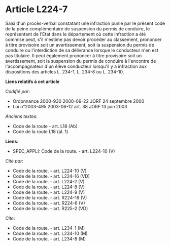 # Article L224-7

Saisi d'un procès-verbal constatant une infraction punie par le présent code de la peine complémentaire de suspension du
permis de conduire, le représentant de l'Etat dans le département où cette infraction a été commise peut, s'il n'estime pas
devoir procéder au classement, prononcer à titre provisoire soit un avertissement, soit la suspension du permis de conduire
ou l'interdiction de sa délivrance lorsque le conducteur n'en est pas titulaire. Il peut également prononcer à titre
provisoire soit un avertissement, soit la suspension du permis de conduire à l'encontre de l'accompagnateur d'un élève
conducteur lorsqu'il y a infraction aux dispositions des articles L. 234-1, L. 234-8 ou L. 234-10.

**Liens relatifs à cet article**

_Codifié par_:

  - Ordonnance 2000-930 2000-09-22 JORF 24 septembre 2000
  - Loi n°2003-495 2003-06-12 art. 38 JORF 13 juin 2003

_Anciens textes_:

  - Code de la route - art. L18 (Ab)
  - Code de la route L18 (al. 1)

**Liens**:

  - SPEC_APPLI: Code de la route. - art. L224-10 (V)

_Cité par_:

  - Code de la route. - art. L224-10 (V)
  - Code de la route. - art. L224-16 (VD)
  - Code de la route. - art. L224-2 (V)
  - Code de la route. - art. L224-8 (V)
  - Code de la route. - art. L224-9 (V)
  - Code de la route. - art. R224-18 (V)
  - Code de la route. - art. R224-6 (V)
  - Code de la route. - art. R225-2 (VD)

_Cite_:

  - Code de la route. - art. L234-1 (M)
  - Code de la route. - art. L234-10 (M)
  - Code de la route. - art. L234-8 (M)

